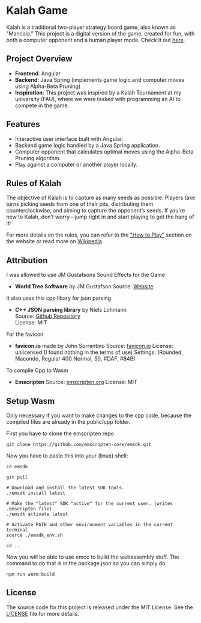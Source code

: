 # Kalah Game

Kalah is a traditional two-player strategy board game, also known as "Mancala." This project is a digital version of the game, created for fun, with both a computer opponent and a human player mode. Check it out [here](https://ingosternberg.github.io/kalah/start).

## Project Overview

- **Frontend**: Angular
- **Backend**: Java Spring (implements game logic and computer moves using Alpha-Beta Pruning)
- **Inspiration**: This project was inspired by a Kalah Tournament at my university (FAU), where we were tasked with programming an AI to compete in the game.

## Features

- Interactive user interface built with Angular.
- Backend game logic handled by a Java Spring application.
- Computer opponent that calculates optimal moves using the Alpha-Beta Pruning algorithm.
- Play against a computer or another player locally.

## Rules of Kalah

The objective of Kalah is to capture as many seeds as possible. Players take turns picking seeds from one of their pits, distributing them counterclockwise, and aiming to capture the opponent’s seeds. If you're new to Kalah, don’t worry—jump right in and start playing to get the hang of it!

For more details on the rules, you can refer to the ["How to Play"](https://ingosternberg.github.io/kalah/tutorial) section on the website or read more on [Wikipedia](https://en.wikipedia.org/wiki/Kalah).

## Attribution

I was allowed to use JM Gustafsons Sound Effects for the Game
- **World Tree Software** by JM Gustafson
  Source: [Website](https://www.worldtreesoftware.com/)

It also uses this cpp libary for json parsing
- **C++ JSON parsing library** by Niels Lohmann  
  Source: [Github Repository](https://github.com/nlohmann/json/tree/develop)  
  License: MIT

For the favicon
- **favicon.io** made by John Sorrentino
  Source: [favicon.io](https://favicon.io/favicon-generator/)
  License: unlicensed (I found nothing in the terms of use)
  Settings: (Rounded, Macondo, Regular 400 Normal, 50, #DAF, #84B)

To compile Cpp to Wasm
- **Emscripten** 
  Source: [emscripten.org](https://emscripten.org)
  License: MIT

## Setup Wasm

Only necessary if you want to make changes to the cpp code, because the compiled files are already in the public/cpp folder.

First you have to clone the emscripten repo
```
git clone https://github.com/emscripten-core/emsdk.git
```

Now you have to paste this into your (linux) shell:
```
cd emsdk

git pull

# Download and install the latest SDK tools.
./emsdk install latest

# Make the "latest" SDK "active" for the current user. (writes .emscripten file)
./emsdk activate latest

# Activate PATH and other environment variables in the current terminal
source ./emsdk_env.sh

cd ..
```

Now you will be able to use emcc to build the webassembly stuff. The command to do that is in the package.json so you can simply do
```
npm run wasm:build
```

## License

The source code for this project is released under the MIT License. See the [LICENSE](LICENSE) file for more details.
